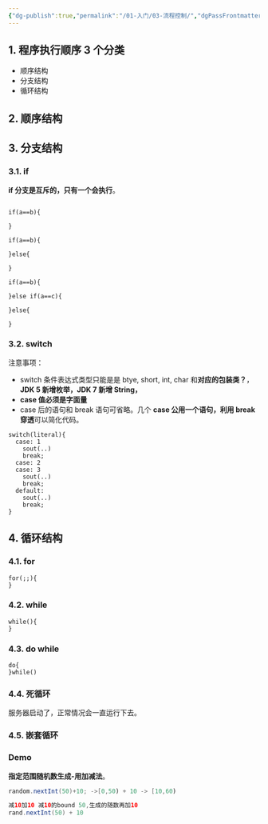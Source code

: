 ```yaml
---
{"dg-publish":true,"permalink":"/01-入门/03-流程控制/","dgPassFrontmatter":true}
---
```



## 1. 程序执行顺序 3 个分类

- 顺序结构
- 分支结构
- 循环结构

## 2. 顺序结构


## 3. 分支结构

### 3.1. if

**if 分支是互斥的，只有一个会执行**。

```

if(a==b){

}

if(a==b){

}else{

}

if(a==b){

}else if(a==c){

}else{

}

```

### 3.2. switch

注意事项：
- switch 条件表达式类型只能是是 btye, short, int, char 和**对应的包装类？**，**JDK 5 新增枚举，JDK 7 新增 String，**
- **case 值必须是字面量**
- case 后的语句和 break 语句可省略。几个 **case 公用一个语句，利用 break 穿透**可以简化代码。

```
switch(literal){
  case: 1
  	sout(..)
  	break;
  case: 2
  case: 3
    sout(..)
  	break;
  default:
    sout(..)
  	break;
}
```

## 4. 循环结构

### 4.1. for

```
for(;;){
}
```
### 4.2. while
```
while(){
}
```

### 4.3. do while
```
do{
}while()
```
### 4.4. 死循环

服务器启动了，正常情况会一直运行下去。

### 4.5. 嵌套循环

### Demo

**指定范围随机数生成-用加减法**。

```Java
random.nextInt(50)+10; ->[0,50) + 10 -> [10,60)  

减10加10 减10的bound 50,生成的随数再加10  
rand.nextInt(50) + 10
```